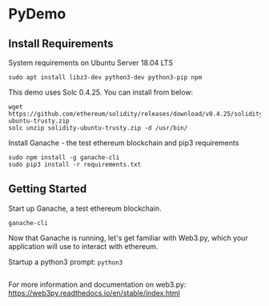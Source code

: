 # PyDemo

## Install Requirements
System requirements on Ubuntu Server 18.04 LTS

```
sudo apt install libz3-dev python3-dev python3-pip npm
```

This demo uses Solc 0.4.25.  You can install from below:

```
wget https://github.com/ethereum/solidity/releases/download/v0.4.25/solidity-ubuntu-trusty.zip
solc unzip solidity-ubuntu-trusty.zip -d /usr/bin/
```

Install Ganache - the test ethereum blockchain and pip3 requirements

```
sudo npm install -g ganache-cli
sudo pip3 install -r requirements.txt
```

## Getting Started

Start up Ganache, a test ethereum blockchain.
```
ganache-cli
```

Now that Ganache is running, let's get familiar with Web3.py, which your application will use to interact with ethereum.

Startup a python3 prompt: ```python3```

```

```

For more information and documentation on web3.py:
https://web3py.readthedocs.io/en/stable/index.html
